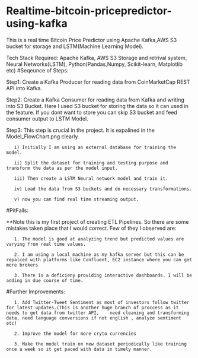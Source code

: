 # Realtime-bitcoin-pricepredictor-using-kafka
This is a real time Bitcoin Price Predictor using Apache Kafka,AWS S3 bucket for storage and LSTM(Machine Learning Model).

Tech Stack Required: Apache Kafka, AWS S3 Storage and retrival system, Neural Networks(LSTM), Python(Pandas,Numpy, Scikit-learn, Matplotlib etc)
#Seqeunce of Steps:

Step1: Create a Kafka Producer for reading data from CoinMarketCap REST API into Kafka.

Step2: Create a Kafka Consumer for reading data from Kafka and writing into S3 Bucket. Here I used S3 bucket for storing the data so it can used in the feature. If you          dont want to store you can skip S3 bucket and feed consumer output to LSTM Model.

Step3: This step is crucial in the project. It is expalined in the Model_FlowChart.png clearly.

       i) Initially I am using an external database for training the model.
       
       ii) Split the dataset for training and testing purpose and transform the data as per the model input.
       
       iii) Then create a LSTM Neural network model and train it.
       
       iv) Load the data from S3 buckets and do necessary transformations.
       
       v) now you can find real time streaming output.
       

#PitFalls:

**Note this is my first project of creating ETL Pipelines. So there are some mistakes taken place that I would correct. Few of they I observed are:

       1. The model is good at analyzing trend but predicted values are varying from real time values.
       
       2. I am using a local machine as my kafka server but this can be repalced with platforms like Confluent, EC2 instance where you can get more brokers
       
       3. There is a deficieny providing interactive dashboards. I will be adding in due course of time.


#Further Improvements:

       1. Add Twitter-Tweet Sentiment as most of investors follow twitter for latest updates.(This is another huge branch of proccess as it needs to get data from twitter API,    need cleaning and transforming data, need language conversions if not english , analyze sentiment etc)
       
       2. Improve the model for more cryto currencies
       
       3. Make the model train on new dataset periodically like training once a week so it get paced with data in timely manner.
       

